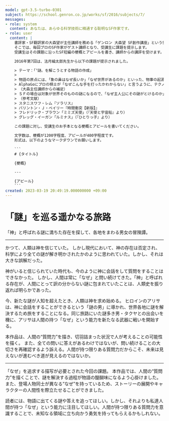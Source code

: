 ```yaml
---
model: gpt-3.5-turbo-0301
subject: https://school.genron.co.jp/works/sf/2016/subjects/7/
messages:
- role: system
  content: あなたは、あらゆる科学技術に精通する聡明なSF作家です。
- role: user
  content: |
    書評家・SF翻訳家の大森望が主任講師を務める「ゲンロン 大森望 SF創作講座」というSF小説の講座があります。
    そこでは、毎回プロのSF作家がゲスト講師となり、受講生に課題を提示します。
    受講生はその課題に沿ったSF短編の梗概とアピールを書き、講師からの講評を受けます。

    2016年第7回は、法月綸太郎先生から以下の課題が提示されました。

    > テーマ：「〝謎〟を解こうとする物語の作成」
    >
    > 物語の原点には、「象の鼻はなぜ長いか」「なぜ世界があるのか」といった、物事の起源に遡る「なぜ」という疑問詞の働きがあります。ＳＦミステリでは「どのように」が問われるハウダニットが多いですが、今回の課題では「なぜ」を問うホワイダニットを、作品の第一手として設定してみてください。ただしあくまで謎を「解こうとする」物語なので、その結果としては必ずしも答えが与えられる必要はありません。スタニスワフ・レム『ソラリス』のように、問うこと自体が人間の限界を映し出す場合もあるでしょう。答は決して一様ではありませんが、出発点が「なぜ」で始まる、謎に立ち向かう物語を作成してほしいと思います。
    > AlphaGoにプロの棋士が「なぜこんな手を打ったかわからない」と言うように、テクノロジーはいずれ人間に理解できないほどに進歩を遂げることでしょう。しかし逆に言えば、人間だけが「なぜ」を問うことができます。そこから何か物語を引き出せれば、シンギュラリティの向こう側をヒューマン・ランゲージに翻訳し、いまの時代に求められている答えを提示できるのではないか。そう考えて、このような課題を考えてきました。（法月綸太郎）
    > （大森主任講師からの補足）
    > ＳＦの場合は対象が世界そのものの謎になるので、「なぜ主人公にその謎がとけるのか」にもしっかりした理由がほしい。これまでの人類が一人も解けなかった謎を、どうして主人公だけが解けてしまうのか。ＳＦとして成立させるには、その点をしっかりと描くことが重要。
    > （参考文献）
    > スタニスワフ・レム『ソラリス』
    > バリントン・Ｊ・ベイリー『時間衝突【新版】』
    > フレドリック・ブラウン「ミミズ天使」（『天使と宇宙船』より）
    > グレッグ・イーガン「ルミナス」（『ひとりっ子』より）

    この課題に対し、受講生のお手本となる梗概とアピールを書いてください。

    文字数は、梗概が1200字程度、アピールが400字程度です。
    形式は、以下のようなマークダウンでお願いします。

    ```
    # {タイトル}

    {梗概}

    ---

    {アピール}
    ```
created: 2023-03-19 20:49:19.000000000 +09:00
---
```

# 「謎」を巡る遥かなる旅路

「神」と呼ばれる謎に満ちた存在を探して、各地をまわる男女の冒険譚。

---

かつて、人類は神を信じていた。
しかし現代において、神の存在は否定され、科学により全ての謎が解き明かされたかのように思われていた。しかし、それは大きな誤解だった。

神がいると信じられていた時代も、今のように神に会話をして質問をすることはできなかった。
しかし、人間は常に「なぜ」と問い続けてきた。「神」と呼ばれる存在が、人間にとって訳の分からない謎に包まれていたことは、人類史を振り返れば明らかであった。

今、新たな謎が人知を超えたとき、人類は神を求め始める。
ヒロインのアリサは、神に会話をすることができるという「謎の男」に導かれ、世界各地に謎を解決するため旅をすることになる。同じ旅路にいた謎多き男・タクヤとの出会いを機に、アリサは人間の持つ「なぜ」という能力を新たなる武器に戦いを開始する。

本作品は、人間の“質問力”を描き、切羽詰まった状況で人が考えることの可能性を描く。
また、全ての問いに答えがあるわけではないが、問い続けることの大切さを再確認するよう訴える。人間が持つ限りある質問力だからこそ、未来は見えないが進むべき道が見えるのではないか。

---

「なぜ」を追求する描写が必要とされた今回の課題。
本作品では、人間の“質問力”を描くことで、謎を解決する過程が物語の醍醐味になるよう心掛けました。
また、登場人物同士が異なる“なぜ”を持っているため、ストーリーの展開やキャラクターの人間性を際立たせることができました。

読者には、物語に出てくる謎や答えを追ってほしい。しかし、それよりも私達人間が持つ「なぜ」という能力に注目してほしい。人間が持つ限りある質問力を意識することで、未知なる領域に立ち向かう勇気を持ってもらえるかもしれない。
